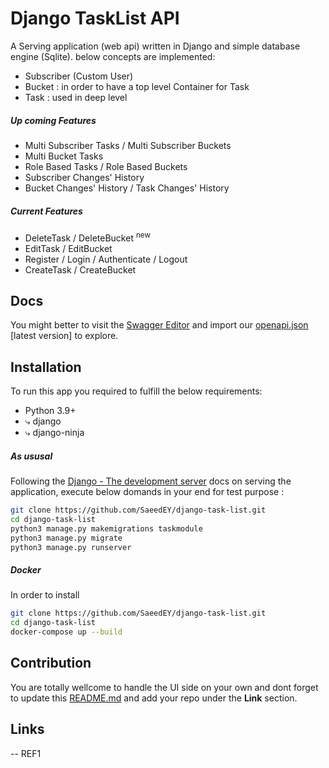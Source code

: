 # Django TaskList API
A Serving application (web api) written in Django and simple database engine (Sqlite). 
below concepts are implemented:
- Subscriber (Custom User) 
- Bucket : in order to have a top level Container for Task
- Task : used in deep level 

##### Up coming Features
- Multi Subscriber Tasks / Multi Subscriber Buckets
- Multi Bucket Tasks
- Role Based Tasks / Role Based Buckets
- Subscriber Changes' History
- Bucket Changes' History / Task Changes' History

##### Current Features 
- DeleteTask / DeleteBucket <sup>new</sup>
- EditTask / EditBucket
- Register / Login / Authenticate / Logout
- CreateTask / CreateBucket

## Docs
You might better to visit the [Swagger Editor](https://editor.swagger.io/) and import our [openapi.json](https://raw.githubusercontent.com/SaeedEY/django-task-list/master/openapi.json) [latest version] to explore.

## Installation
To run this app you required to fulfill the below requirements:
- Python 3.9+
- ⤷ django
- ⤷ django-ninja


##### As ususal 
Following the [Django - The development server](https://docs.djangoproject.com/en/5.0/intro/tutorial01/#the-development-server) docs on serving the application, execute below domands in your end for test purpose :
```sh
git clone https://github.com/SaeedEY/django-task-list.git
cd django-task-list
python3 manage.py makemigrations taskmodule
python3 manage.py migrate
python3 manage.py runserver
```
##### Docker
In order to install 
```sh
git clone https://github.com/SaeedEY/django-task-list.git
cd django-task-list
docker-compose up --build
```

## Contribution
You are totally wellcome to handle the UI side on your own and dont forget to update this [README.md](https://github.com/SaeedEY/django-task-list/blob/master/README.md) and add your repo under the **Link** section.

## Links
-- REF1